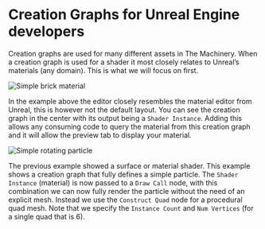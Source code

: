 # Creation Graphs for Unreal Engine developers

Creation graphs are used for many different assets in The Machinery. When a creation graph is used for a shader it most closely relates to Unreal’s materials (any domain). This is what we will focus on first.

![Simple brick material](https://paper-attachments.dropbox.com/s_04714ABB7614AA7E464946A69D4D155B5E36439454460DD779DF6945F603E630_1626532433870_image.png)


In the example above the editor closely resembles the material editor from Unreal, this is however not the default layout. You can see the creation graph in the center with its output being a `Shader Instance`. Adding this allows any consuming code to query the material from this creation graph and it will allow the preview tab to display your material. 

![Simple rotating particle](https://paper-attachments.dropbox.com/s_04714ABB7614AA7E464946A69D4D155B5E36439454460DD779DF6945F603E630_1626596151609_image.png)


The previous example showed a surface or material shader. This example shows a creation graph that fully defines a simple particle. The `Shader Instance` (material) is now passed to a `Draw Call` node, with this combination we can now fully render the particle without the need of an explicit mesh. Instead we use the `Construct Quad` node for a procedural quad mesh. Note that we specify the `Instance Count` and `Num Vertices` (for a single quad that is 6).